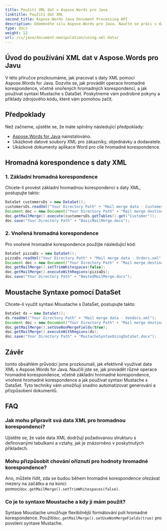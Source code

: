 ```yaml
---
title: Použití XML dat v Aspose.Words pro Java
linktitle: Použití dat XML
second_title: Aspose.Words Java Document Processing API
description: Odemkněte sílu Aspose.Words pro Java. Naučte se práci s daty XML, hromadnou korespondenci a knírkovou syntaxi pomocí výukových programů krok za krokem.
type: docs
weight: 12
url: /cs/java/document-manipulation/using-xml-data/
---
```


## Úvod do používání XML dat v Aspose.Words pro Javu

V této příručce prozkoumáme, jak pracovat s daty XML pomocí Aspose.Words for Java. Dozvíte se, jak provádět operace hromadné korespondence, včetně vnořených hromadných korespondencí, a jak používat syntaxi Mustache s DataSet. Poskytneme vám podrobné pokyny a příklady zdrojového kódu, které vám pomohou začít.

## Předpoklady

Než začneme, ujistěte se, že máte splněny následující předpoklady:
- [Aspose.Words for Java](https://products.aspose.com/words/java/) nainstalováno.
- Ukázkové datové soubory XML pro zákazníky, objednávky a dodavatele.
- Ukázkové dokumenty aplikace Word pro cíle hromadné korespondence.

## Hromadná korespondence s daty XML

### 1. Základní hromadná korespondence

Chcete-li provést základní hromadnou korespondenci s daty XML, postupujte takto:

```java
DataSet customersDs = new DataSet();
customersDs.readXml("Your Directory Path" + "Mail merge data - Customers.xml");
Document doc = new Document("Your Directory Path" + "Mail merge destinations - Registration complete.docx");
doc.getMailMerge().execute(customersDs.getTables().get("Customer"));
doc.save("Your Directory Path" + "BasicMailMerge.docx");
```

### 2. Vnořená hromadná korespondence

Pro vnořené hromadné korespondence použijte následující kód:

```java
DataSet pizzaDs = new DataSet();
pizzaDs.readXml("Your Directory Path" + "Mail merge data - Orders.xml");
Document doc = new Document("Your Directory Path" + "Mail merge destinations - Invoice.docx");
doc.getMailMerge().setTrimWhitespaces(false);
doc.getMailMerge().executeWithRegions(pizzaDs);
doc.save("Your Directory Path" + "NestedMailMerge.docx");
```

## Moustache Syntaxe pomocí DataSet

Chcete-li využít syntaxi Moustache s DataSet, postupujte takto:

```java
DataSet ds = new DataSet();
ds.readXml("Your Directory Path" + "Mail merge data - Vendors.xml");
Document doc = new Document("Your Directory Path" + "Mail merge destinations - Vendor.docx");
doc.getMailMerge().setUseNonMergeFields(true);
doc.getMailMerge().executeWithRegions(ds);
doc.save("Your Directory Path" + "MustacheSyntaxUsingDataSet.docx");
```

## Závěr

tomto obsáhlém průvodci jsme prozkoumali, jak efektivně využívat data XML s Aspose.Words for Java. Naučili jste se, jak provádět různé operace hromadné korespondence, včetně základní hromadné korespondence, vnořené hromadné korespondence a jak používat syntaxi Mustache s DataSet. Tyto techniky vám umožňují snadno automatizovat generování a přizpůsobení dokumentů.

## FAQ

### Jak mohu připravit svá data XML pro hromadnou korespondenci?

Ujistěte se, že vaše data XML dodržují požadovanou strukturu s definovanými tabulkami a vztahy, jak je znázorněno v poskytnutých příkladech.

### Mohu přizpůsobit chování oříznutí pro hodnoty hromadné korespondence?

 Ano, můžete řídit, zda se budou během hromadné korespondence ořezávat mezery na začátku a na konci pomocí`doc.getMailMerge().setTrimWhitespaces(false)`.

### Co je to syntaxe Moustache a kdy ji mám použít?

 Syntaxe Moustache umožňuje flexibilnější formátování polí hromadné korespondence. Použití`doc.getMailMerge().setUseNonMergeFields(true)` pro povolení syntaxe Mustache.